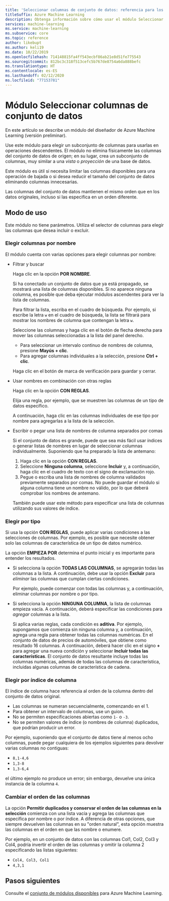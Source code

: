 ```yaml
---
title: 'Seleccionar columnas de conjunto de datos: referencia para los módulos'
titleSuffix: Azure Machine Learning
description: Obtenga información sobre cómo usar el módulo Seleccionar columnas de conjunto de datos en Azure Machine Learning para elegir un subconjunto de columnas para usarlas en operaciones descendentes.
services: machine-learning
ms.service: machine-learning
ms.subservice: core
ms.topic: reference
author: likebupt
ms.author: keli19
ms.date: 10/22/2019
ms.openlocfilehash: 714148815fa4ff543ecbf86ab21e8d51fe775543
ms.sourcegitcommit: 812bc3c318f513cefc5b767de8754a6da888befc
ms.translationtype: HT
ms.contentlocale: es-ES
ms.lasthandoff: 02/12/2020
ms.locfileid: "77153781"
---
```

# <a name="select-columns-in-dataset-module"></a>Módulo Seleccionar columnas de conjunto de datos

En este artículo se describe un módulo del diseñador de Azure Machine Learning (versión preliminar).

Use este módulo para elegir un subconjunto de columnas para usarlas en operaciones descendentes. El módulo no elimina físicamente las columnas del conjunto de datos de origen; en su lugar, crea un subconjunto de columnas, muy similar a una *vista* o *proyección* de una base de datos.

Este módulo es útil si necesita limitar las columnas disponibles para una operación de bajada o si desea reducir el tamaño del conjunto de datos eliminando columnas innecesarias.

Las columnas del conjunto de datos mantienen el mismo orden que en los datos originales, incluso si las especifica en un orden diferente.

## <a name="how-to-use"></a>Modo de uso

Este módulo no tiene parámetros. Utiliza el selector de columnas para elegir las columnas que desea incluir o excluir.

### <a name="choose-columns-by-name"></a>Elegir columnas por nombre

El módulo cuenta con varias opciones para elegir columnas por nombre: 

+ Filtrar y buscar

    Haga clic en la opción **POR NOMBRE**.

    Si ha conectado un conjunto de datos que ya está propagado, se mostrará una lista de columnas disponibles. Si no aparece ninguna columna, es posible que deba ejecutar módulos ascendentes para ver la lista de columnas.

    Para filtrar la lista, escriba en el cuadro de búsqueda. Por ejemplo, si escribe la letra `w` en el cuadro de búsqueda, la lista se filtrará para mostrar los nombres de columna que contengan la letra `w`.

    Seleccione las columnas y haga clic en el botón de flecha derecha para mover las columnas seleccionadas a la lista del panel derecho.

    + Para seleccionar un intervalo continuo de nombres de columna, presione **Mayús + clic**.
    + Para agregar columnas individuales a la selección, presione **Ctrl + clic**.

    Haga clic en el botón de marca de verificación para guardar y cerrar.

+ Usar nombres en combinación con otras reglas

    Haga clic en la opción **CON REGLAS**.
    
    Elija una regla, por ejemplo, que se muestren las columnas de un tipo de datos específico.

    A continuación, haga clic en las columnas individuales de ese tipo por nombre para agregarlas a la lista de la selección.

+ Escribir o pegar una lista de nombres de columna separados por comas

    Si el conjunto de datos es grande, puede que sea más fácil usar índices o generar listas de nombres en lugar de seleccionar columnas individualmente. Suponiendo que ha preparado la lista de antemano:

    1. Haga clic en la opción **CON REGLAS**. 
    2. Seleccione **Ninguna columna**, seleccione **Incluir** y, a continuación, haga clic en el cuadro de texto con el signo de exclamación rojo. 
    3. Pegue o escriba una lista de nombres de columna validados previamente separados por comas. No puede guardar el módulo si alguna columna tiene un nombre no válido, por lo que deberá comprobar los nombres de antemano.
    
    También puede usar este método para especificar una lista de columnas utilizando sus valores de índice. 

### <a name="choose-by-type"></a>Elegir por tipo

Si usa la opción **CON REGLAS**, puede aplicar varias condiciones a las selecciones de columnas. Por ejemplo, es posible que necesite obtener solo las columnas de característica de un tipo de datos numérico.

La opción **EMPIEZA POR** determina el punto inicial y es importante para entender los resultados. 

+ Si selecciona la opción **TODAS LAS COLUMNAS**, se agregarán todas las columnas a la lista. A continuación, debe usar la opción **Excluir** para *eliminar* las columnas que cumplan ciertas condiciones. 

    Por ejemplo, puede comenzar con todas las columnas y, a continuación, eliminar columnas por nombre o por tipo.

+ Si selecciona la opción **NINGUNA COLUMNA**, la lista de columnas empieza vacía. A continuación, deberá especificar las condiciones para *agregar* columnas a la lista. 

    Si aplica varias reglas, cada condición es **aditiva**. Por ejemplo, supongamos que comienza sin ninguna columna y, a continuación, agrega una regla para obtener todas las columnas numéricas. En el conjunto de datos de precios de automóviles, que obtiene como resultado 16 columnas. A continuación, deberá hacer clic en el signo **+** para agregar una nueva condición y seleccionar **Incluir todas las características**. El conjunto de datos resultante incluye todas las columnas numéricas, además de todas las columnas de característica, incluidas algunas columnas de característica de cadena.

### <a name="choose-by-column-index"></a>Elegir por índice de columna

El índice de columna hace referencia al orden de la columna dentro del conjunto de datos original.

+ Las columnas se numeran secuencialmente, comenzando en el 1.  
+ Para obtener un intervalo de columnas, use un guion. 
+ No se permiten especificaciones abiertas como `1-` o `-3`.
+ No se permiten valores de índice (o nombres de columna) duplicados, que podrían producir un error.

Por ejemplo, suponiendo que el conjunto de datos tiene al menos ocho columnas, puede pegar cualquiera de los ejemplos siguientes para devolver varias columnas no contiguas: 

+ `8,1-4,6`
+ `1,3-8`
+ `1,3-6,4` 

el último ejemplo no produce un error; sin embargo, devuelve una única instancia de la columna `4`.



### <a name="change-order-of-columns"></a>Cambiar el orden de las columnas

La opción **Permitir duplicados y conservar el orden de las columnas en la selección** comienza con una lista vacía y agrega las columnas que especifica por nombre o por índice. A diferencia de otras opciones, que siempre devuelven las columnas en su "orden natural", esta opción muestra las columnas en el orden en que las nombre o enumere. 

Por ejemplo, en un conjunto de datos con las columnas Col1, Col2, Col3 y Col4, podría invertir el orden de las columnas y omitir la columna 2 especificando las listas siguientes:

+ `Col4, Col3, Col1`
+ `4,3,1`


## <a name="next-steps"></a>Pasos siguientes

Consulte el [conjunto de módulos disponibles](module-reference.md) para Azure Machine Learning. 